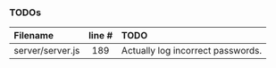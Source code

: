 ### TODOs
| Filename | line # | TODO
|:------|:------:|:------
| server/server.js | 189 | Actually log incorrect passwords.